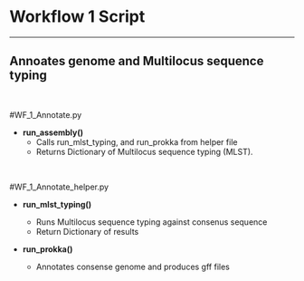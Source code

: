 # Workflow 1 Script
_______________________________________

## Annoates genome and Multilocus sequence typing

<br />

#WF_1_Annotate.py

- **run_assembly()**
    - Calls run_mlst_typing, and run_prokka from helper file
    - Returns Dictionary of Multilocus sequence typing (MLST).

<br />

#WF_1_Annotate_helper.py

- **run_mlst_typing()**
    - Runs Multilocus sequence typing against consenus sequence
    - Return Dictionary of results

- **run_prokka()**
    - Annotates consense genome and produces gff files



<br />
